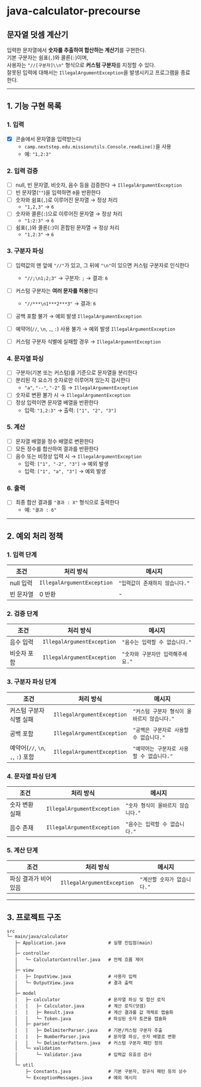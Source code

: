 # java-calculator-precourse

## 문자열 덧셈 계산기

입력한 문자열에서 **숫자를 추출하여 합산하는 계산기**를 구현한다.  
기본 구분자는 쉼표(`,`)와 콜론(`:`)이며,  
사용자는 `"//[구분자]\\n"` 형식으로 **커스텀 구분자**를 지정할 수 있다.  
잘못된 입력에 대해서는 `IllegalArgumentException`을 발생시키고 프로그램을 종료한다.

---

## 1. 기능 구현 목록

### 1. 입력
- [x] 콘솔에서 문자열을 입력받는다
  - `camp.nextstep.edu.missionutils.Console.readLine()`을 사용
  - 예: `"1,2:3"`


### 2. 입력 검증
- [ ] null, 빈 문자열, 비숫자, 음수 등을 검증한다 → `IllegalArgumentException`
- [ ] 빈 문자열(`""`)을 입력하면 `0`을 반환한다
- [ ] 숫자와 쉼표(`,`)로 이루어진 문자열 → 정상 처리
  - `"1,2,3"` → `6`
- [ ] 숫자와 콜론(`:`)으로 이루어진 문자열 → 정상 처리
  - `"1:2:3"` → `6`
- [ ] 쉼표(`,`)와 콜론(`:`)이 혼합된 문자열 → 정상 처리
  - `"1,2:3"` → `6`


### 3. 구분자 파싱
- [ ] 입력값의 맨 앞에 `"//"`가 있고, 그 뒤에 `"\n"`이 있으면 커스텀 구분자로 인식한다
  - `"//;\n1;2;3"` → 구분자: `;` → 결과: `6`
- [ ] 커스텀 구분자는 **여러 문자를 허용**한다
  - `"//***\n1***2***3"` → 결과: `6`
- [ ] 공백 포함 불가 → 예외 발생 `IllegalArgumentException`
- [ ] 예약어(`//`, `\n`, `,`, `:`) 사용 불가 → 예외 발생 `IllegalArgumentException`
- [ ] 커스텀 구분자 식별에 실패할 경우 → `IllegalArgumentException`


### 4. 문자열 파싱
- [ ] 구분자(기본 또는 커스텀)를 기준으로 문자열을 분리한다
- [ ] 분리된 각 요소가 숫자로만 이루어져 있는지 검사한다
  - `"a"`, `"--"`, `"-2"` 등 → `IllegalArgumentException`
- [ ] 숫자로 변환 불가 시 → `IllegalArgumentException`
- [ ] 정상 입력이면 문자열 배열을 반환한다
  - 입력: `"1,2:3"` → 출력: `["1", "2", "3"]`

### 5. 계산
- [ ] 문자열 배열을 정수 배열로 변환한다
- [ ] 모든 정수를 합산하여 결과를 반환한다
- [ ] 음수 또는 비정상 입력 시 → `IllegalArgumentException`
  - 입력: `["1", "-2", "3"]` → 예외 발생
  - 입력: `["1", "a", "3"]` → 예외 발생


### 6. 출력
- [ ] 최종 합산 결과를 `"결과 : X"` 형식으로 출력한다
  - 예: `"결과 : 6"`

---

## 2. 예외 처리 정책

### 1. 입력 단계
| 조건 | 처리 방식 | 메시지 |
|------|-------------|-------------|
| null 입력 | `IllegalArgumentException` | `"입력값이 존재하지 않습니다."` |
| 빈 문자열 | 0 반환 | - |


### 2. 검증 단계
| 조건 | 처리 방식 | 메시지 |
|------|-------------|-------------|
| 음수 입력 | `IllegalArgumentException` | `"음수는 입력할 수 없습니다."` |
| 비숫자 포함 | `IllegalArgumentException` | `"숫자와 구분자만 입력해주세요."` |


### 3. 구분자 파싱 단계
| 조건 | 처리 방식 | 메시지 |
|------|-------------|-------------|
| 커스텀 구분자 식별 실패 | `IllegalArgumentException` | `"커스텀 구분자 형식이 올바르지 않습니다."` |
| 공백 포함 | `IllegalArgumentException` | `"공백은 구분자로 사용할 수 없습니다."` |
| 예약어(`//`, `\n`, `,`, `:`) 포함 | `IllegalArgumentException` | `"예약어는 구분자로 사용할 수 없습니다."` |


### 4. 문자열 파싱 단계
| 조건 | 처리 방식 | 메시지 |
|------|-------------|-------------|
| 숫자 변환 실패 | `IllegalArgumentException` | `"숫자 형식이 올바르지 않습니다."` |
| 음수 존재 | `IllegalArgumentException` | `"음수는 입력할 수 없습니다."` |


### 5. 계산 단계
| 조건 | 처리 방식 | 메시지 |
|------|-------------|-------------|
| 파싱 결과가 비어 있음 | `IllegalArgumentException` | `"계산할 숫자가 없습니다."` |


---

## 3. 프로젝트 구조

```
src
└─ main/java/calculator
   ├─ Application.java                # 실행 진입점(main)
   │
   ├─ controller
   │   └─ CalculatorController.java   # 전체 흐름 제어
   │
   ├─ view
   │   ├─ InputView.java              # 사용자 입력
   │   └─ OutputView.java             # 결과 출력
   │
   ├─ model
   │   ├─ calculator                  # 문자열 파싱 및 합산 로직
   │   │   ├─ Calculator.java         # 계산 로직(덧셈)
   │   │   ├─ Result.java             # 계산 결과를 값 객체로 캡슐화
   │   │   └─ Token.java              # 파싱된 숫자 토큰을 캡슐화
   │   ├─ parser
   │   │   ├─ DelimiterParser.java    # 기본/커스텀 구분자 추출
   │   │   ├─ NumberParser.java       # 문자열 파싱, 숫자 배열로 변환
   │   │   └─ DelimiterPattern.java   # 커스텀 구분자 패턴 정의
   │   └─ validation                  
   │       └─ Validator.java          # 입력값 유효성 검사
   │
   └─ util
       ├─ Constants.java              # 기본 구분자, 정규식 패턴 등의 상수
       └─ ExceptionMessages.java      # 예외 메시지
```
